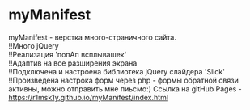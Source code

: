 # myManifest
myManifest - верстка много-страничного сайта.</br>
!!Много jQuery</br>
!!Реализация 'попАп всплывашек'</br>
!!Адаптив на все разширения экрана</br>
!!Подключена и настроена библиотека jQuery слайдера 'Slick'</br>
!!Произведена настрока форм через php - формы обратной связи активны, можно отправить мне пиьсмо:)
Ссылка на gitHub Pages - https://r1msk1y.github.io/myManifest/index.html


